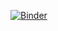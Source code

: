 [![Binder](https://mybinder.org/badge_logo.svg)](https://mybinder.org/v2/gh/rromney-fetchrewards/rromney-fetchrewards.github.io/HEAD)